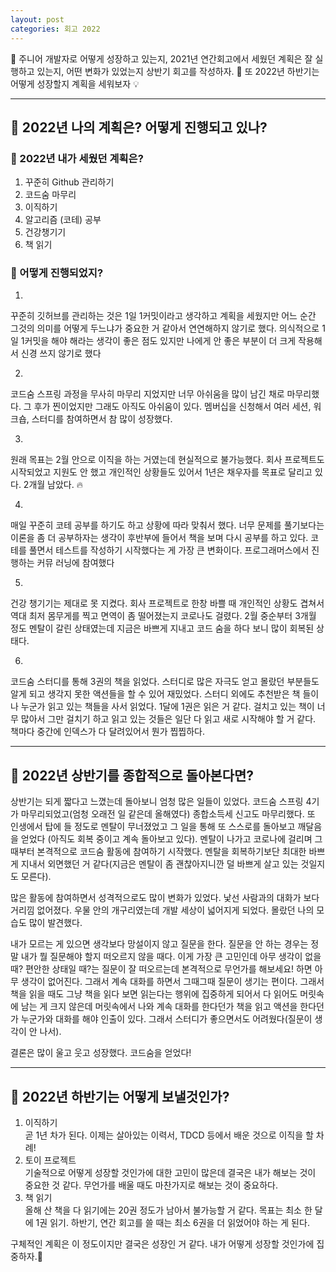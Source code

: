 ```yaml
---
layout: post
categories: 회고 2022
---
```


👣 주니어 개발자로 어떻게 성장하고 있는지, 2021년 연간회고에서 세웠던 계획은 잘 실행하고 있는지, 어떤 변화가 있었는지 상반기 회고를 작성하자. 👀 또 2022년 하반기는 어떻게 성장할지 계획을 세워보자 💡

***

## 🔎 2022년 나의 계획은? 어떻게 진행되고 있나?

### 📃 2022년 내가 세웠던 계획은?
1. 꾸준히 Github 관리하기   
2. 코드숨 마무리   
3. 이직하기    
4. 알고리즘 (코테) 공부   
5. 건강챙기기   
6. 책 읽기   

### 🎈 어떻게 진행되었지? 

1.
꾸준히 깃허브를 관리하는 것은 1일 1커밋이라고 생각하고 계획을 세웠지만 어느 순간 그것의 의미를 어떻게 두느냐가 중요한 거 같아서 연연해하지 않기로 했다. 의식적으로 1일 1커밋을 해야 해라는 생각이 좋은 점도 있지만 나에게 안 좋은 부분이 더 크게 작용해서 신경 쓰지 않기로 했다

2.
코드숨 스프링 과정을 무사히 마무리 지었지만 너무 아쉬움을 많이 남긴 채로 마무리했다. 그 후가 찐이었지만 그래도 아직도 아쉬움이 있다. 멤버십을 신청해서 여러 세션, 워크숍, 스터디를 참여하면서 참 많이 성장했다.

3.
원래 목표는 2월 안으로 이직을 하는 거였는데 현실적으로 불가능했다. 회사 프로젝트도 시작되었고 지원도 안 했고 개인적인 상황들도 있어서 1년은 채우자를 목표로 달리고 있다. 2개월 남았다. 🔥

4. 
매일 꾸준히 코테 공부를 하기도 하고 상황에 따라 맞춰서 했다. 너무 문제를 풀기보다는 이론을 좀 더 공부하자는 생각이 후반부에 들어서 책을 보며 다시 공부를 하고 있다. 코테를 풀면서 테스트를 작성하기 시작했다는 게 가장 큰 변화이다. 프로그래머스에서 진행하는 커뮤 러닝에 참여했다

5.
건강 챙기기는 제대로 못 지켰다. 회사 프로젝트로 한창 바쁠 때 개인적인 상황도 겹쳐서 역대 최저 몸무게를 찍고 면역이 좀 떨어졌는지 코로나도 걸렸다. 2월 중순부터 3개월 정도 멘탈이 갈린 상태였는데 지금은 바쁘게 지내고 코드 숨을 하다 보니 많이 회복된 상태다.

6.
코드숨 스터디를 통해 3권의 책을 읽었다. 스터디로 많은 자극도 얻고 몰랐던 부분들도 알게 되고 생각지 못한 액션들을 할 수 있어 재밌었다. 스터디 외에도 추천받은 책 들이나 누군가 읽고 있는 책들을 사서 읽었다. 1달에 1권은 읽은 거 같다. 걸치고 있는 책이 너무 많아서 그만 걸치기 하고 읽고 있는 것들은 일단 다 읽고 새로 시작해야 할 거 같다. 책마다 중간에 인덱스가 다 달려있어서 뭔가 찝찝하다. 

***

## 🤔 2022년 상반기를 종합적으로 돌아본다면?
상반기는 되게 짧다고 느꼈는데 돌아보니 엄청 많은 일들이 있었다. 코드숨 스프링 4기가 마무리되었고(엄청 오래전 일 같은데 올해였다) 종합소득세 신고도 마무리했다. 또 인생에서 탑에 들 정도로 멘탈이 무너졌었고 그 일을 통해 또 스스로를 돌아보고 깨달음을 얻었다 (아직도 회복 중이고 계속 돌아보고 있다). 멘탈이 나가고 코로나에 걸리며 그때부터 본격적으로 코드숨 활동에 참여하기 시작했다. 멘탈을 회복하기보단 최대한 바쁘게 지내서 외면했던 거 같다(지금은 멘탈이 좀 괜찮아지니깐 덜 바쁘게 살고 있는 것일지도 모른다). 

많은 활동에 참여하면서 성격적으로도 많이 변화가 있었다. 낯선 사람과의 대화가 보다 거리낌 없어졌다. 우물 안의 개구리였는데 개발 세상이 넓어지게 되었다. 몰랐던 나의 모습도 많이 발견했다.   
   
내가 모르는 게 있으면 생각보다 망설이지 않고 질문을 한다. 질문을 안 하는 경우는 정말 내가 뭘 질문해야 할지 떠오르지 않을 때다. 이게 가장 큰 고민인데 아무 생각이 없을 때? 편안한 상태일 때?는 질문이 잘 떠오르는데 본격적으로 무언가를 해보세요! 하면 아무 생각이 없어진다. 그래서 계속 대화를 하면서 그때그때 질문이 생기는 편이다. 그래서 책을 읽을 때도 그냥 책을 읽다 보면 읽는다는 행위에 집중하게 되어서 다 읽어도 머릿속에 남는 게 크지 않은데 머릿속에서 나와 계속 대화를 한다던가 책을 읽고 액션을 한다던가 누군가와 대화를 해야 인출이 있다. 그래서 스터디가 좋으면서도 어려웠다(질문이 생각이 안 나서). 

결론은 많이 울고 웃고 성장했다. 코드숨을 얻었다! 

***

## 🚩 2022년 하반기는 어떻게 보낼것인가?

1. 이직하기    
곧 1년 차가 된다. 이제는 살아있는 이력서, TDCD 등에서 배운 것으로 이직을 할 차례!    
2. 토이 프로젝트   
기술적으로 어떻게 성장할 것인가에 대한 고민이 많은데 결국은 내가 해보는 것이 중요한 것 같다. 무언가를 배울 때도 마찬가지로 해보는 것이 중요하다. 
3. 책 읽기   
올해 산 책을 다 읽기에는 20권 정도가 남아서 불가능할 거 같다. 목표는 최소 한 달에 1권 읽기. 하반기, 연간 회고를 쓸 때는 최소 6권을 더 읽었어야 하는 게 된다.

구체적인 계획은 이 정도이지만 결국은 성장인 거 같다. 내가 어떻게 성장할 것인가에 집중하자.🌱
